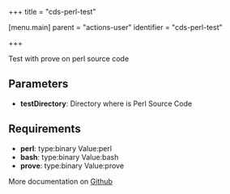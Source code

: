 +++
title = "cds-perl-test"

[menu.main]
parent = "actions-user"
identifier = "cds-perl-test"

+++

Test with prove on perl source code

## Parameters

* **testDirectory**: Directory where is Perl Source Code


## Requirements

* **perl**: type:binary Value:perl
* **bash**: type:binary Value:bash
* **prove**: type:binary Value:prove


More documentation on [Github](https://github.com/ovh/cds/tree/master/contrib/actions/cds-perl-test.hcl)


